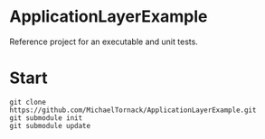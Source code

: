 # ApplicationLayerExample

Reference project for an executable and unit tests.

# Start
```
git clone https://github.com/MichaelTornack/ApplicationLayerExample.git
git submodule init
git submodule update
```
